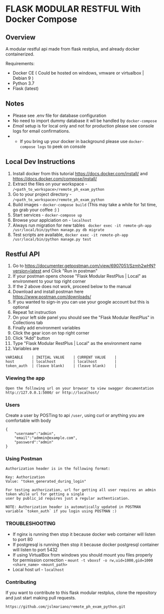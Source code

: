 # FLASK MODULAR RESTFUL With Docker Compose

## Overview

A modular restful api made from flask restplus, and already docker containerized.

Requirements:

- Docker CE ( Could be hosted on windows, vmware or virtualbox | Debian 9 )
- Python 3.7
- Flask (latest)

## Notes

- Please see .env file for database configuration
- No need to import dummy database it wll be handled by `docker-compose`
- *Email* setup is for local only and not for production please see console logs for email confirmations.
- - If you bring up your docker in background please use `docker-compose logs` to peek on console


## Local Dev Instructions

1. Install docker from this tutorial https://docs.docker.com/install/ and https://docs.docker.com/compose/install/
1. Extract the files on your workspace - `/<path_to_workspace>/remote_ph_exam_python`
1. Go to your project directory - `/<path_to_workspace>/remote_ph_exam_python`
1. Build images - `docker-compose build` (This may take a while for 1st time, go grab your coffee :) )
1. Start services - `docker-compose up`
1. Browse your applciation on - `localhost`
1. Always run migration for new tables ` docker exec -it remote-ph-app /usr/local/bin/python manage.py db migrate`
1. Test scripts are available, `docker exec -it remote-ph-app /usr/local/bin/python manage.py test`

## Restful API
1. Go to https://documenter.getpostman.com/view/6907051/Szmh2wHN?version=latest and Click "Run in postman"
1. If your postman opens choose "Flask Modular RestPlus | Local" as environment to your top right corner
1. If the 2 above does not work, proceed below to the manual
1. Download and install postman here https://www.postman.com/downloads/
1. If you wanted to sign-in you can use your google account but this is optional
1. Repeat 1st instruction
1. On your left side panel you should see the "Flask Modular RestPlus" in Collections tab
1. Finally add environment variables
1. Click the gear icon on top right corner
1. Click "Add" button
1. Type "Flask Modular RestPlus | Local" as the environment name
1. Variables are
```
VARIABLE    | INITIAL VALUE    | CURRENT VALUE    |
host        | localhost        | localhost        |
token_auth  | (leave blank)    | (leave blank)    |
```

### Viewing the app ###

    Open the following url on your browser to view swagger documentation
    http://127.0.0.1:5000/ or http://localhost/


### Users ###

Create a user by POSTing to api `/user`, using curl or anything you are comfortable
with body
```
{
    "username":"admin",
    "email":"admmin@example.com",
    "password":"admin"
}
```

### Using Postman ####

    Authorization header is in the following format:

    Key: Authorization
    Value: "token_generated_during_login"

    For testing authorization, url for getting all user requires an admin token while url for getting a single
    user by public_id requires just a regular authentication.

    NOTE: Authorization header is automatically updated in POSTMAN variable `token_auth` if you login using POSTMAN :)


### TROUBLESHOOTING

- If nginx is running then stop it because docker web container will listen to port 80
- If postgresql is running then stop it because docker postgresql container will listen to port 5432
- If using VirtualBox from windows you should mount you files properly for permission correction - `mount -t vboxsf -o rw,uid=1000,gid=1000 <share_name> <mount_path>`
- Local host url - `localhost`


### Contributing
If you want to contribute to this flask modular restplus, clone the repository and just start making pull requests.

```
https://github.com/jslmariano/remote_ph_exam_python.git
```
